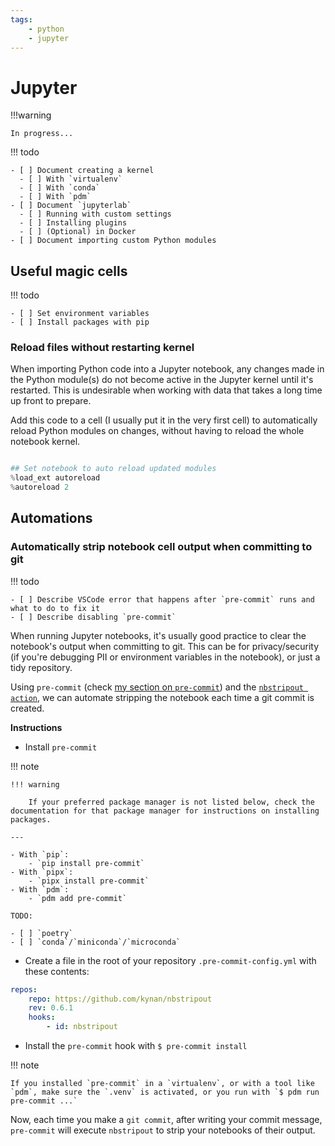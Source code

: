 ```yaml
---
tags:
    - python
    - jupyter
---
```


# Jupyter

!!!warning

    In progress...

!!! todo

    - [ ] Document creating a kernel
      - [ ] With `virtualenv`
      - [ ] With `conda`
      - [ ] With `pdm`
    - [ ] Document `jupyterlab`
      - [ ] Running with custom settings
      - [ ] Installing plugins
      - [ ] (Optional) in Docker
    - [ ] Document importing custom Python modules

## Useful magic cells

!!! todo

    - [ ] Set environment variables
    - [ ] Install packages with pip

### Reload files without restarting kernel

When importing Python code into a Jupyter notebook, any changes made in the Python module(s) do not become active in the Jupyter kernel until it's restarted. This is undesirable when working with data that takes a long time up front to prepare.

Add this code to a cell (I usually put it in the very first cell) to automatically reload Python modules on changes, without having to reload the whole notebook kernel.

```py title="Automatically reload file on changes" linenums="1"

## Set notebook to auto reload updated modules
%load_ext autoreload
%autoreload 2

```

## Automations

### Automatically strip notebook cell output when committing to git

!!! todo

    - [ ] Describe VSCode error that happens after `pre-commit` runs and what to do to fix it
    - [ ] Describe disabling `pre-commit`

When running Jupyter notebooks, it's usually good practice to clear the notebook's output when committing to git. This can be for privacy/security (if you're debugging PII or environment variables in the notebook), or just a tidy repository.

Using `pre-commit` (check [my section on `pre-commit`](../standard-project-files/pre-commit/index.md)) and the [`nbstripout action`](https://github.com/kynan/nbstripout), we can automate stripping the notebook each time a git commit is created.

**Instructions**

- Install `pre-commit`

!!! note

    !!! warning
    
        If your preferred package manager is not listed below, check the documentation for that package manager for instructions on installing packages.

    ---

    - With `pip`:
        - `pip install pre-commit`
    - With `pipx`:
        - `pipx install pre-commit`
    - With `pdm`:
        - `pdm add pre-commit`
    
    TODO:
    
    - [ ] `poetry`
    - [ ] `conda`/`miniconda`/`microconda`


- Create a file in the root of your repository `.pre-commit-config.yml` with these contents:

```yaml title=".pre-commit-config.yml" linenums="1"
repos:
    repo: https://github.com/kynan/nbstripout
    rev: 0.6.1
    hooks:
        - id: nbstripout
```

- Install the `pre-commit` hook with `$ pre-commit install`

!!! note

    If you installed `pre-commit` in a `virtualenv`, or with a tool like `pdm`, make sure the `.venv` is activated, or you run with `$ pdm run pre-commit ...`

Now, each time you make a `git commit`, after writing your commit message, `pre-commit` will execute `nbstripout` to strip your notebooks of their output.

